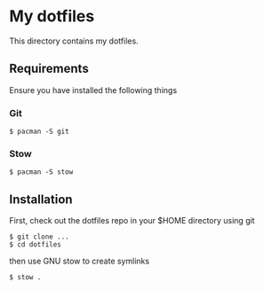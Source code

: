 # My dotfiles

This directory contains my dotfiles.

## Requirements

Ensure you have installed the following things

### Git
```
$ pacman -S git
```

### Stow 
```
$ pacman -S stow
```

## Installation
First, check out the dotfiles repo in your $HOME directory using git
```
$ git clone ...
$ cd dotfiles
```

then use GNU stow to create symlinks

```
$ stow .
```
